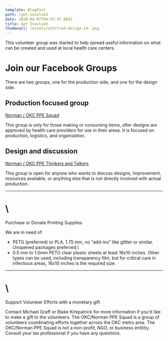 ```yaml
---
template: BlogPost
path: /get-involved
date: 2020-04-07T04:25:47.884Z
title: Get Involved
thumbnail: /assets/untitled-design-14-.png
---
```

This volunteer group was started to help spread useful information on what can be created and used at local health care centers. 

# Join our Facebook Groups

There are two groups, one for the production side, and one for the design side.

## Production focused group

[Norman / OKC PPE Squad](https://www.facebook.com/groups/1304999819692768/)

This group is only for those making or consuming items, after designs are approved by health care providers for use in their areas. It is focused on production, logistics, and organization.

## Design and discussion

[Norman / OKC PPE Thinkers and Talkers](https://www.facebook.com/groups/217912735946956/)

This group is open for anyone who wants to discuss designs, improvement, resources available, or anything else that is not directly involved with actual production.

- - -

# \
Purchase or Donate Printing Supplies

We are in need of:

* PETG (preferred) or PLA, 1.75 mm, no “add-ins” like glitter or similar. Unopened packages preferred.\
* 0.5 mm to 1.0mm PETG clear plastic sheets at least 16x10 inches. Other types can be used, including transparency film, but for critical care in infectious areas, 16x10 inches is the required size.

- - -

# \
Support Volunteer Efforts with a monetary gift

Contact Michael Graff or Blake Kirkpatrick for more information if you'd like to make a gift to the volunteers. The OKC/Norman PPE Squad is a group of volunteers coordinating efforts together across the OKC metro area. The OKC/Norman PPE Squad is not a non-profit, NGO, or business entitity. Consult your tax professional if you have any questions.